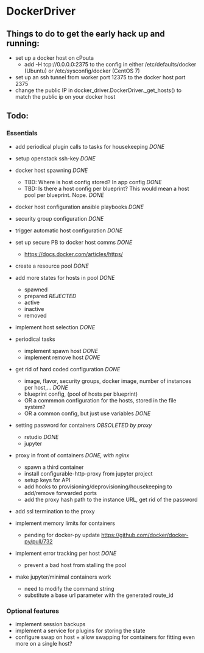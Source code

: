 # DockerDriver

## Things to do to get the early hack up and running:

- set up a docker host on cPouta
    - add -H tcp://0.0.0.0:2375 to the config in either /etc/defaults/docker (Ubuntu) or /etc/sysconfig/docker (CentOS 7)
- set up an ssh tunnel from worker port 12375 to the docker host port 2375
- change the public IP in docker_driver.DockerDriver._get_hosts() to match the public ip on your docker host

## Todo:

### Essentials
- add periodical plugin calls to tasks for housekeeping *DONE* 
- setup openstack ssh-key *DONE*

- docker host spawning *DONE*
    - TBD: Where is host config stored? In app config *DONE*
    - TBD: Is there a host config per blueprint? This would mean a host pool per blueprint. Nope. *DONE*

- docker host configuration ansible playbooks *DONE*
- security group configuration *DONE*
- trigger automatic host configuration *DONE*

- set up secure PB to docker host comms *DONE*
    - https://docs.docker.com/articles/https/

- create a resource pool *DONE*

- add more states for hosts in pool *DONE*
    - spawned
    - prepared *REJECTED*
    - active
    - inactive
    - removed

- implement host selection *DONE*

- periodical tasks
    - implement spawn host *DONE*
    - implement remove host *DONE*

- get rid of hard coded configuration *DONE*  
    - image, flavor, security groups, docker image, number of instances per host,... *DONE*  
    - blueprint config, (pool of hosts per blueprint)
    - OR a commmon configuration for the hosts, stored in the file system?
    - OR a common config, but just use variables *DONE* 
       
- setting password for containers *OBSOLETED by proxy* 
    - rstudio *DONE*
    - jupyter

- proxy in front of containers *DONE, with nginx*
    - spawn a third container 
    - install configurable-http-proxy from jupyter project 
    - setup keys for API
    - add hooks to provisioning/deprovisioning/housekeeping to add/remove forwarded ports
    - add the proxy hash path to the instance URL, get rid of the password

- add ssl termination to the proxy
    
- implement memory limits for containers 
  - pending for docker-py update https://github.com/docker/docker-py/pull/732
  
- implement error tracking per host *DONE*
    - prevent a bad host from stalling the pool 

- make jupyter/minimal containers work
    - need to modify the command string
    - substitute a base url parameter with the generated route_id 

### Optional features
- implement session backups
- implement a service for plugins for storing the state 
- configure swap on host + allow swapping for containers for fitting even more on a single host?
